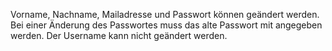 Vorname, Nachname, Mailadresse und Passwort können geändert werden. Bei einer Änderung des Passwortes muss das alte Passwort mit angegeben werden. Der Username kann nicht geändert werden.